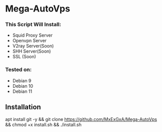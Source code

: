 # Mega-AutoVps
### This Script Will Install:
* Squid Proxy Server
* Openvpn Server 
* V2ray Server(Soon)
* SHH Server(Soon)
* SSL (Soon)
### Tested on:
* Debian 9
* Debian 10
* Debian 11
## Installation
apt install git -y && git clone https://github.com/MxExGxA/Mega-AutoVps && chmod +x install.sh && ./install.sh




